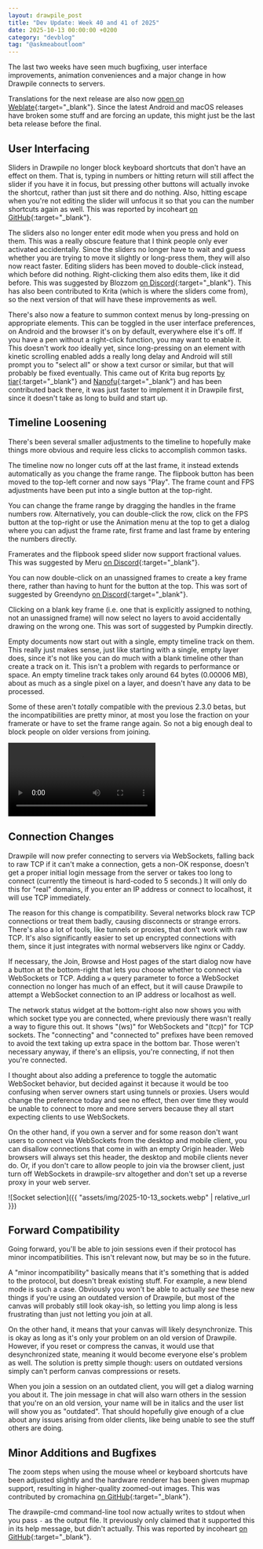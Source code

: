 ```yaml
---
layout: drawpile_post
title: "Dev Update: Week 40 and 41 of 2025"
date: 2025-10-13 00:00:00 +0200
category: "devblog"
tag: "@askmeaboutloom"
---
```


The last two weeks have seen much bugfixing, user interface improvements, animation conveniences and a major change in how Drawpile connects to servers.

Translations for the next release are also now [open on Weblate](https://hosted.weblate.org/engage/drawpile/){:target="_blank"}. Since the latest Android and macOS releases have broken some stuff and are forcing an update, this might just be the last beta release before the final.

## User Interfacing

Sliders in Drawpile no longer block keyboard shortcuts that don't have an effect on them. That is, typing in numbers or hitting return will still affect the slider if you have it in focus, but pressing other buttons will actually invoke the shortcut, rather than just sit there and do nothing. Also, hitting escape when you're not editing the slider will unfocus it so that you can the number shortcuts again as well. This was reported by incoheart [on GitHub](https://github.com/drawpile/Drawpile/issues/1390){:target="_blank"}.

The sliders also no longer enter edit mode when you press and hold on them. This was a really obscure feature that I think people only ever activated accidentally. Since the sliders no longer have to wait and guess whether you are trying to move it slightly or long-press them, they will also now react faster. Editing sliders has been moved to double-click instead, which before did nothing. Right-clicking them also edits them, like it did before. This was suggested by Blozzom [on Discord](https://drawpile.net/discord/){:target="_blank"}. This has also been contributed to Krita (which is where the sliders come from), so the next version of that will have these improvements as well.

There's also now a feature to summon context menus by long-pressing on appropriate elements. This can be toggled in the user interface preferences, on Android and the browser it's on by default, everywhere else it's off. If you have a pen without a right-click function, you may want to enable it. This doesn't work *too* ideally yet, since long-pressing on an element with kinetic scrolling enabled adds a really long delay and Android will still prompt you to "select all" or show a text cursor or similar, but that will probably be fixed eventually. This came out of Krita bug reports [by tiar](https://bugs.kde.org/show_bug.cgi?id=506042){:target="_blank"} and [Nanofu](https://bugs.kde.org/show_bug.cgi?id=510229){:target="_blank"} and has been contributed back there, it was just faster to implement it in Drawpile first, since it doesn't take as long to build and start up.

## Timeline Loosening

There's been several smaller adjustments to the timeline to hopefully make things more obvious and require less clicks to accomplish common tasks.

The timeline now no longer cuts off at the last frame, it instead extends automatically as you change the frame range. The flipbook button has been moved to the top-left corner and now says "Play". The frame count and FPS adjustments have been put into a single button at the top-right.

You can change the frame range by dragging the handles in the frame numbers row. Alternatively, you can double-click the row, click on the FPS button at the top-right or use the Animation menu at the top to get a dialog where you can adjust the frame rate, first frame and last frame by entering the numbers directly.

Framerates and the flipbook speed slider now support fractional values. This was suggested by Meru [on Discord](https://drawpile.net/discord/){:target="_blank"}.

You can now double-click on an unassigned frames to create a key frame there, rather than having to hunt for the button at the top. This was sort of suggested by Greendyno [on Discord](https://drawpile.net/discord/){:target="_blank"}.

Clicking on a blank key frame (i.e. one that is explicitly assigned to nothing, not an unassigned frame) will now select no layers to avoid accidentally drawing on the wrong one. This was sort of suggested by Pumpkin directly.

Empty documents now start out with a single, empty timeline track on them. This really just makes sense, just like starting with a single, empty layer does, since it's not like you can do much with a blank timeline other than create a track on it. This isn't a problem with regards to performance or space. An empty timeline track takes only around 64 bytes (0.00006 MB), about as much as a single pixel on a layer, and doesn't have any data to be processed.

Some of these aren't *totally* compatible with the previous 2.3.0 betas, but the incompatibilities are pretty minor, at most you lose the fraction on your framerate or have to set the frame range again. So not a big enough deal to block people on older versions from joining.

<video controls>
  <source src="{{ "/assets/vid/2025-10-13_timeline.mp4" | relative_url }}" type="video/mp4"/>
</video>

## Connection Changes

Drawpile will now prefer connecting to servers via WebSockets, falling back to raw TCP if it can't make a connection, gets a non-OK response, doesn't get a proper initial login message from the server or takes too long to connect (currently the timeout is hard-coded to 5 seconds.) It will only do this for "real" domains, if you enter an IP address or connect to localhost, it will use TCP immediately.

The reason for this change is compatibility. Several networks block raw TCP connections or treat them badly, causing disconnects or strange errors. There's also a lot of tools, like tunnels or proxies, that don't work with raw TCP. It's also significantly easier to set up encrypted connections with them, since it just integrates with normal webservers like nginx or Caddy.

If necessary, the Join, Browse and Host pages of the start dialog now have a button at the bottom-right that lets you choose whether to connect via WebSockets or TCP. Adding a `w` query parameter to force a WebSocket connection no longer has much of an effect, but it will cause Drawpile to attempt a WebSocket connection to an IP address or localhost as well.

The network status widget at the bottom-right also now shows you with which socket type you are connected, where previously there wasn't really a way to figure this out. It shows "(ws)" for WebSockets and "(tcp)" for TCP sockets. The "connecting" and "connected to" prefixes have been removed to avoid the text taking up extra space in the bottom bar. Those weren't necessary anyway, if there's an ellipsis, you're connecting, if not then you're connected.

I thought about also adding a preference to toggle the automatic WebSocket behavior, but decided against it because it would be too confusing when server owners start using tunnels or proxies. Users would change the preference today and see no effect, then over time they would be unable to connect to more and more servers because they all start expecting clients to use WebSockets.

On the other hand, if you own a server and for some reason don't want users to connect via WebSockets from the desktop and mobile client, you can disallow connections that come in with an empty Origin header. Web browsers will always set this header, the desktop and mobile clients never do. Or, if you don't care to allow people to join via the browser client, just turn off WebSockets in drawpile-srv altogether and don't set up a reverse proxy in your web server.

![Socket selection]({{ "assets/img/2025-10-13_sockets.webp" | relative_url }})

## Forward Compatibility

Going forward, you'll be able to join sessions even if their protocol has minor incompatibilities. This isn't relevant now, but may be so in the future.

A "minor incompatibility" basically means that it's something that is added to the protocol, but doesn't break existing stuff. For example, a new blend mode is such a case. Obviously you won't be able to actually *see* these new things if you're using an outdated version of Drawpile, but most of the canvas will probably still look okay-ish, so letting you limp along is less frustrating than just not letting you join at all.

On the other hand, it means that your canvas will likely desynchronize. This is okay as long as it's only your problem on an old version of Drawpile. However, if you reset or compress the canvas, it would use that desynchronized state, meaning it would become everyone else's problem as well. The solution is pretty simple though: users on outdated versions simply can't perform canvas compressions or resets.

When you join a session on an outdated client, you will get a dialog warning you about it. The join message in chat will also warn others in the session that you're on an old version, your name will be in italics and the user list will show you as "outdated". That should hopefully give enough of a clue about any issues arising from older clients, like being unable to see the stuff others are doing.

## Minor Additions and Bugfixes

The zoom steps when using the mouse wheel or keyboard shortcuts have been adjusted slightly and the hardware renderer has been given mupmap support, resulting in higher-quality zoomed-out images. This was contributed by cromachina [on GitHub](https://github.com/drawpile/Drawpile/pull/1527){:target="_blank"}.

The drawpile-cmd command-line tool now actually writes to stdout when you pass `-` as the output file. It previously only claimed that it supported this in its help message, but didn't actually. This was reported by incoheart [on GitHub](https://github.com/drawpile/Drawpile/issues/1526){:target="_blank"}.


